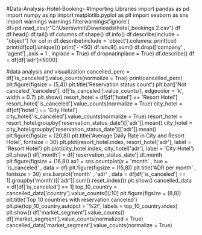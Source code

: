 #Data-Analysis-Hotel-Booking-
 #Importing Libraries
import pandas as pd
import numpy as np
import matplotlib.pyplot as plt
import seaborn as sns
import warnings 
warnings.filterwarnings('ignore')
df=pd.read_csv(r"C:\Users\vinit\Downloads\hotel_bookings 2.csv")
df
df.head()
df.tail()
df.columns
df.shape()
df.info()
df.describe(include = "object")
for col in df.describe(include = 'object').columns:
    print(col)
    print(df[col].unique())
    print('-'*50)
df.isnull().sum()
df.drop(['company' , 'agent'] ,axis = 1 , inplace = True)
df.dropna(inplace = True)
df.describe()
df = df[df['adr']<5000]


#data analysis and visualization
cancelled_perc = df['is_canceled'].value_counts(normalize = True)
print(cancelled_perc)
plt.figure(figsize = (5,4))
plt.title('Reservation status count')
plt.bar(['Not canceled','canceled'], df['is_canceled'].value_counts(), edgecolor = 'k', width = 0.7)
plt.show()
resort_hotel = df[df['hotel'] == 'Resort Hotel']
resort_hotel['is_canceled'].value_counts(normalize = True)
city_hotel = df[df['hotel'] == 'City Hotel']
city_hotel['is_canceled'].value_counts(normalize = True)
resort_hotel = resort_hotel.groupby('reservation_status_date')[['adr']].mean()
city_hotel = city_hotel.groupby('reservation_status_date')[['adr']].mean()
plt.figure(figsize = (20,8))
plt.title('Average Daily Rate in City and Resort Hotel', fontsize = 30)
plt.plot(resort_hotel.index, resort_hotel['adr'], label = 'Resort Hotel')
plt.plot(city_hotel.index, city_hotel['adr'], label = 'City Hotel')
plt.show()
df['month'] = df['reservation_status_date'].dt.month
plt.figure(figsize = (16,8))
ax1 = sns.countplot(x = 'month' , hue = 'is_canceled' , data = df)
plt.figure(figsize = (15,8))
plt.title('ADR per month' , fontsize = 30)
sns.barplot('month' , 'adr' , data = df[df['is_canceled'] == 1].groupby('month')[['adr']].sum().reset_index())
plt.show()
cancelled_data = df[df['is_canceled'] == 1]
top_10_country = cancelled_data['country'].value_counts()[:10]
plt.figure(figsize = (8,8))
plt.title('Top 10 countries with reservation canceled')
plt.pie(top_10_country,autopct = '%2f', labels = top_10_country.index)
plt.show()
df['market_segment'].value_counts()
df['market_segment'].value_counts(normalized = True)
cancelled_data['market_segment'].value_counts(normalize = True)


